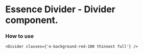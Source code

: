 # Essence Divider - Divider component.

### How to use
```
<Divider classes={'e-background-red-100 thinnest full'} />
```